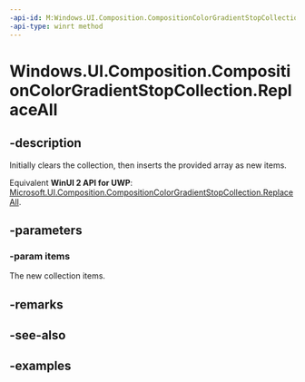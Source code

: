 ```yaml
---
-api-id: M:Windows.UI.Composition.CompositionColorGradientStopCollection.ReplaceAll(Windows.UI.Composition.CompositionColorGradientStop[])
-api-type: winrt method
---
```


<!-- Method syntax.
public void CompositionColorGradientStopCollection.ReplaceAll(CompositionColorGradientStop[] items)
-->

# Windows.UI.Composition.CompositionColorGradientStopCollection.ReplaceAll

## -description

Initially clears the collection, then inserts the provided array as new items.

Equivalent **WinUI 2 API for UWP**: [Microsoft.UI.Composition.CompositionColorGradientStopCollection.ReplaceAll](/windows/winui/api/microsoft.ui.composition.compositioncolorgradientstopcollection.replaceall).

## -parameters
### -param items

The new collection items.

## -remarks

## -see-also

## -examples

